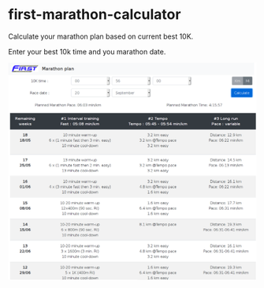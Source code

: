 # first-marathon-calculator
Calculate your marathon plan based on current best 10K.

Enter your best 10k time and you marathon date.

![](public/first_image.png)

